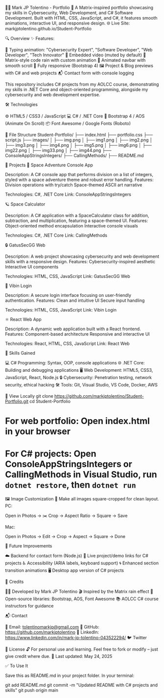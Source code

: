👨‍💻 Mark JP Tolentino - Portfolio
🎯 A Matrix-inspired portfolio showcasing my skills in Cybersecurity, Web Development, and C# Software Development. Built with HTML, CSS, JavaScript, and C#, it features smooth animations, interactive UI, and responsive design.
🌐 Live Site: markjptolentino.github.io/Student-Portfolio

🔍 Overview
✨ Features:

🧠 Typing animation: "Cybersecurity Expert", "Software Developer", "Web Developer", "Tech Innovator"
🎥 Embedded video (muted by default)
🧩 Matrix-style code rain with custom animation
🧭 Animated navbar with smooth scroll
📱 Fully responsive (Bootstrap 4)
🖼️ Project & Blog previews with C# and web projects
📬 Contact form with console logging

This repository includes C# projects from my AOLCC course, demonstrating my skills in .NET Core and object-oriented programming, alongside my cybersecurity and web development expertise.

🛠️ Technologies

⚙️ HTML5 / CSS3 / JavaScript
💻 C# / .NET Core
🎨 Bootstrap 4 / AOS (Animate On Scroll)
📦 Font Awesome / Google Fonts (Roboto)


📂 File Structure
Student-Portfolio/
├── index.html
├── portfolio.css
├── script.js
├── images/
│   ├── img.png
│   ├── img1.png
│   ├── img2.png
│   ├── img3.png
│   ├── img4.png
│   ├── img5.png
│   ├── img6.png
│   ├── img22.png
│   ├── img33.png
│   ├── img44.png
├── ConsoleAppStringsIntegers/
├── CallingMethods/
├── README.md


🚀 Projects
🌌 Space Adventure Console App

Description: A C# console app that performs division on a list of integers, styled with a space adventure theme and robust error handling.
Features:
Division operations with try/catch
Space-themed ASCII art narrative


Technologies: C#, .NET Core
Link: ConsoleAppStringsIntegers

🪐 Space Calculator

Description: A C# application with a SpaceCalculator class for addition, subtraction, and multiplication, featuring a space-themed UI.
Features:
Object-oriented method encapsulation
Interactive console visuals


Technologies: C#, .NET Core
Link: CallingMethods

🔒 GatusSecGG Web

Description: A web project showcasing cybersecurity and web development skills with a responsive design.
Features:
Cybersecurity-inspired aesthetic
Interactive UI components


Technologies: HTML, CSS, JavaScript
Link: GatusSecGG Web

🔑 Vibin Login

Description: A secure login interface focusing on user-friendly authentication.
Features:
Clean and intuitive UI
Secure input handling


Technologies: HTML, CSS, JavaScript
Link: Vibin Login

⚛️ React Web App

Description: A dynamic web application built with a React frontend.
Features:
Component-based architecture
Responsive and interactive UI


Technologies: React, HTML, CSS, JavaScript
Link: React Web


🧠 Skills Gained

💻 C# Programming: Syntax, OOP, console applications
🌐 .NET Core: Building and debugging applications
🖥️ Web Development: HTML5, CSS3, JavaScript, React, Node.js
🔒 Cybersecurity: Penetration testing, network security, ethical hacking
🛠️ Tools: Git, Visual Studio, VS Code, Docker, AWS


🚀 View Locally
git clone https://github.com/markjptolentino/Student-Portfolio.git
cd Student-Portfolio
# For web portfolio: Open index.html in your browser
# For C# projects: Open ConsoleAppStringsIntegers or CallingMethods in Visual Studio, run `dotnet restore`, then `dotnet run`


🖼️ Image Customization
📐 Make all images square-cropped for clean layout.
PC:

Open in Photos → ✂️ Crop → Aspect Ratio → Square → Save

Mac:

Open in Photos → Edit → Crop → Aspect → Square → Done


🧪 Future Improvements

☁️ Backend for contact form (Node.js)
🔗 Live project/demo links for C# projects
♿ Accessibility (ARIA labels, keyboard support)
🌀 Enhanced section transition animations
🖥️ Desktop app version of C# projects


🙏 Credits

👨‍💻 Developed by Mark JP Tolentino
🎬 Inspired by the Matrix rain effect
🔗 Open-source libraries: Bootstrap, AOS, Font Awesome
📚 AOLCC C# course instructors for guidance


📬 Contact

📧 Email: tolentinomarkjp@gmail.com
🐙 GitHub: https://github.com/markjptolentino
💼 LinkedIn: https://www.linkedin.com/in/mark-jp-tolentino-043522294/
🐦 Twitter


📜 License
🔓 For personal use and learning. Feel free to fork or modify – just give credit where due.
📅 Last updated: May 24, 2025

✅ To Use It

Save this as README.md in your project folder.
In your terminal:

git add README.md
git commit -m "Updated README with C# projects and skills"
git push origin main

